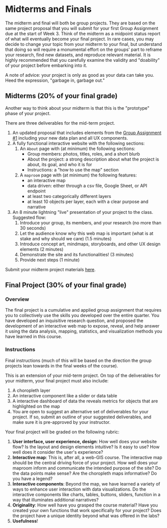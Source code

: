 # Midterms and Finals

The midterm and final will both be group projects. They are based on the same project proposal that you will submit for your first Group Assignment due at the start of Week 3. Think of the midterm as a midpoint status report of what will eventually become your final project. In rare cases, you may decide to change your topic from your midterm to your final, but understand that doing so will require a monumental effort on the groups' part to reframe your research, find new datasets, and reproduce relevant material. It is highly recommended that you carefully examine the validity and "doability" of your project before embarking into it. 

A note of advice: your project is only as good as your data can take you. Heed the expression, "garbage in, garbage out."

## Midterms (20% of your final grade)

Another way to think about your midterm is that this is the "prototype" phase of your project.

There are three deliverables for the mid-term project.
1. An updated proposal that includes elements from the [Group Assignment #1](https://github.com/yohman/21S-DH151/blob/main/Group%20Assignments/GroupAssignment1.md) including your new data plan and all UX components.
1. A fully functional interactive website with the following sections:
      1. An `About` page with (at minimum) the following sections:
            - Group members: photos, titles, roles, and a short blurb
            - About the project: a strong description about what the project is about, its goal, and who it is for
            - Instructions: a "how to use the map" section
      1. A `maproom` page with (at minimum) the following features:
            - an interactive map
            - data driven: either through a csv file, Google Sheet, or API endpoint
            - at least two categorically different layers
            - at least 10 objects per layer, each with a clear purpose and narrative
1. An 8 minute lightning "live" presentation of your project to the class. Suggested flow:
      1. Introduce your group, its members, and your research (no more than 30 seconds)
      2. Let the audience know why this web map is important (what is at stake and why should we care) (1.5 minutes)
      3. Introduce concept art, mindmaps, storyboards, and other UX design elements (2 minutes)
      4. Demonstrate the site and its functionalities! (3 minutes)
      5. Provide next steps (1 minute)

Submit your midterm project materials [here](https://github.com/yohman/21S-DH151/discussions/47).

## Final Project (30% of your final grade)
### Overview
The final project is a cumulative and applied group assignment that requires you to collectively use the skills you developed over the entire quarter. You have developed an inquisitive research question, and proposed the development of an interactive web map to expose, reveal, and help answer it using the data analysis, mapping,  statistics, and visualization methods you have learned in this course.

### Instructions

Final instructions (much of this will be based on the direction the group projects lean towards in the final weeks of the course).

This is an extension of your mid-term project. On top of the deliverables for your midterm, your final project must also include:

1. A choropleth layer
1. An interactive component like a slider or data table
1. A interactive dashboard of data the reveals metrics for objects that are highlighted on the map
1. You are open to suggest an alternative set of deliverables for your project. If so, submit an outline of your suggested deliverables, and make sure it is pre-approved by your instructor.

Your final project will be graded on the following rubric:

1. **User interface, user experience, design**: How well does your website flow? Is the layout and design elements intuitive? Is it easy to use? How well does it consider the user's experience?
3. **Interactive map**: This is, after all, a web-GIS course. The interactive map should be the central driving force of your project. How well does your maproom inform and communicate the intended purpose of the site? Do the data points make sense? Are the choropleth maps informative? Do you have a legend?
4. **Interactive components**: Beyond the map, we have learned a variety of ways to enhance user interaction with data visualizations. Do the interactive components like charts, tables, buttons, sliders, function in a way that illuminates additional narratives?
5. **Originality**: How well have you grasped the course material? Have you created your own functions that work specifically for your project? Does the project have a unique identity beyond what was offered in the labs?
6. **Usefulness**!




